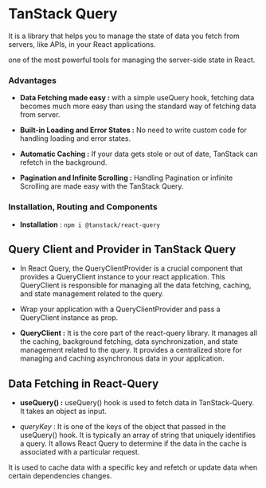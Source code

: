 # TanStack Query

It is a library that helps you to manage the state of data you fetch from servers, like APIs, in your React applications.

one of the most powerful tools for managing the server-side state in React.

### Advantages

* **Data Fetching made easy :** with a simple useQuery hook, fetching data becomes much more easy than using the standard way of fetching data from server.

* **Built-in Loading and Error States :** No need to write custom code for handling loading and error states.

* **Automatic Caching :** If your data gets stole or out of date, TanStack can refetch in the background.

* **Pagination and Infinite Scrolling :** Handling Pagination or infinite Scrolling are made easy with the TanStack Query.

### Installation, Routing and Components

* **Installation** : `npm i @tanstack/react-query`

## Query Client and Provider in TanStack Query

* In React Query, the QueryClientProvider is a crucial component that provides a QueryClient instance to your react application. This QueryClient is responsible for managing all the data fetching, caching, and state management related to the query.

* Wrap your application with a QueryClientProvider and pass a QueryClient instance as prop.

* **QueryClient :** It is the core part of the react-query library. It manages all the caching, background fetching, data synchronization, and state management related to the query. It provides a centralized store for managing and caching asynchronous data in your application.

## Data Fetching in React-Query

* **useQuery() :** useQuery() hook is used to fetch data in TanStack-Query. It takes an object as input.

* *queryKey* : It is one of the keys of the object that passed in the useQuery() hook. It is typically an array of string that uniquely identifies a query. It allows React Query to determine if the data in the cache is associated with a particular request.

It is used to cache data with a specific key and refetch or update data when certain dependencies changes.
